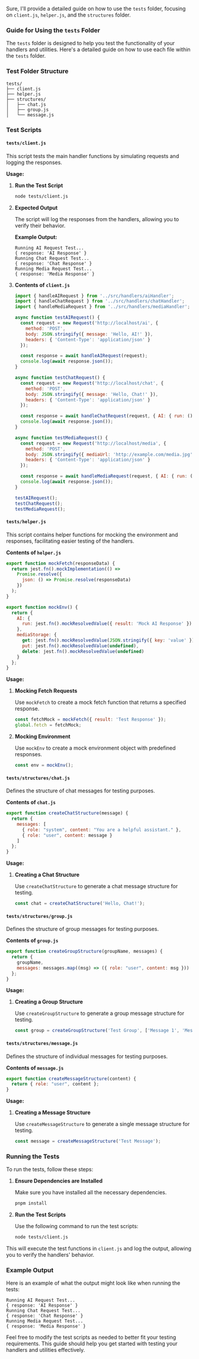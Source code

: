 Sure, I'll provide a detailed guide on how to use the `tests` folder, focusing on `client.js`, `helper.js`, and the `structures` folder.

### Guide for Using the `tests` Folder

The `tests` folder is designed to help you test the functionality of your handlers and utilities. Here's a detailed guide on how to use each file within the `tests` folder.

### Test Folder Structure

```plaintext
tests/
├── client.js
├── helper.js
├── structures/
│   ├── chat.js
│   ├── group.js
│   └── message.js
```

### Test Scripts

#### `tests/client.js`

This script tests the main handler functions by simulating requests and logging the responses.

**Usage:**

1. **Run the Test Script**

   ```bash
   node tests/client.js
   ```

2. **Expected Output**

   The script will log the responses from the handlers, allowing you to verify their behavior.

   **Example Output:**

   ```plaintext
   Running AI Request Test...
   { response: 'AI Response' }
   Running Chat Request Test...
   { response: 'Chat Response' }
   Running Media Request Test...
   { response: 'Media Response' }
   ```

3. **Contents of `client.js`**

   ```javascript
   import { handleAIRequest } from '../src/handlers/aiHandler';
   import { handleChatRequest } from '../src/handlers/chatHandler';
   import { handleMediaRequest } from '../src/handlers/mediaHandler';

   async function testAIRequest() {
     const request = new Request('http://localhost/ai', {
       method: 'POST',
       body: JSON.stringify({ message: 'Hello, AI!' }),
       headers: { 'Content-Type': 'application/json' }
     });

     const response = await handleAIRequest(request);
     console.log(await response.json());
   }

   async function testChatRequest() {
     const request = new Request('http://localhost/chat', {
       method: 'POST',
       body: JSON.stringify({ message: 'Hello, Chat!' }),
       headers: { 'Content-Type': 'application/json' }
     });

     const response = await handleChatRequest(request, { AI: { run: () => ({ result: 'Chat Response' }) } });
     console.log(await response.json());
   }

   async function testMediaRequest() {
     const request = new Request('http://localhost/media', {
       method: 'POST',
       body: JSON.stringify({ mediaUrl: 'http://example.com/media.jpg' }),
       headers: { 'Content-Type': 'application/json' }
     });

     const response = await handleMediaRequest(request, { AI: { run: () => ({ result: 'Media Response' }) } });
     console.log(await response.json());
   }

   testAIRequest();
   testChatRequest();
   testMediaRequest();
   ```

#### `tests/helper.js`

This script contains helper functions for mocking the environment and responses, facilitating easier testing of the handlers.

**Contents of `helper.js`**

```javascript
export function mockFetch(responseData) {
  return jest.fn().mockImplementation(() =>
    Promise.resolve({
      json: () => Promise.resolve(responseData)
    })
  );
}

export function mockEnv() {
  return {
    AI: {
      run: jest.fn().mockResolvedValue({ result: 'Mock AI Response' })
    },
    mediaStorage: {
      get: jest.fn().mockResolvedValue(JSON.stringify({ key: 'value' })),
      put: jest.fn().mockResolvedValue(undefined),
      delete: jest.fn().mockResolvedValue(undefined)
    }
  };
}
```

**Usage:**

1. **Mocking Fetch Requests**

   Use `mockFetch` to create a mock fetch function that returns a specified response.

   ```javascript
   const fetchMock = mockFetch({ result: 'Test Response' });
   global.fetch = fetchMock;
   ```

2. **Mocking Environment**

   Use `mockEnv` to create a mock environment object with predefined responses.

   ```javascript
   const env = mockEnv();
   ```

#### `tests/structures/chat.js`

Defines the structure of chat messages for testing purposes.

**Contents of `chat.js`**

```javascript
export function createChatStructure(message) {
  return {
    messages: [
      { role: "system", content: "You are a helpful assistant." },
      { role: "user", content: message }
    ]
  };
}
```

**Usage:**

1. **Creating a Chat Structure**

   Use `createChatStructure` to generate a chat message structure for testing.

   ```javascript
   const chat = createChatStructure('Hello, Chat!');
   ```

#### `tests/structures/group.js`

Defines the structure of group messages for testing purposes.

**Contents of `group.js`**

```javascript
export function createGroupStructure(groupName, messages) {
  return {
    groupName,
    messages: messages.map((msg) => ({ role: "user", content: msg }))
  };
}
```

**Usage:**

1. **Creating a Group Structure**

   Use `createGroupStructure` to generate a group message structure for testing.

   ```javascript
   const group = createGroupStructure('Test Group', ['Message 1', 'Message 2']);
   ```

#### `tests/structures/message.js`

Defines the structure of individual messages for testing purposes.

**Contents of `message.js`**

```javascript
export function createMessageStructure(content) {
  return { role: "user", content };
}
```

**Usage:**

1. **Creating a Message Structure**

   Use `createMessageStructure` to generate a single message structure for testing.

   ```javascript
   const message = createMessageStructure('Test Message');
   ```

### Running the Tests

To run the tests, follow these steps:

1. **Ensure Dependencies are Installed**

   Make sure you have installed all the necessary dependencies.

   ```bash
   pnpm install
   ```

2. **Run the Test Scripts**

   Use the following command to run the test scripts:

   ```bash
   node tests/client.js
   ```

This will execute the test functions in `client.js` and log the output, allowing you to verify the handlers' behavior.

### Example Output

Here is an example of what the output might look like when running the tests:

```plaintext
Running AI Request Test...
{ response: 'AI Response' }
Running Chat Request Test...
{ response: 'Chat Response' }
Running Media Request Test...
{ response: 'Media Response' }
```

Feel free to modify the test scripts as needed to better fit your testing requirements. This guide should help you get started with testing your handlers and utilities effectively.
